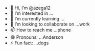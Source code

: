- 👋 Hi, I’m @azega12
- 👀 I’m interested in ...
- 🌱 I’m currently learning ...
- 💞️ I’m looking to collaborate on ...work
- 📫 How to reach me ...phone
- 😄 Pronouns: ...Anderson
- ⚡ Fun fact: ...dogs

<!---
azega12/azega12 is a ✨ special ✨ repository because its `README.md` (this file) appears on your GitHub profile.
You can click the Preview link to take a look at your changes.
--->
